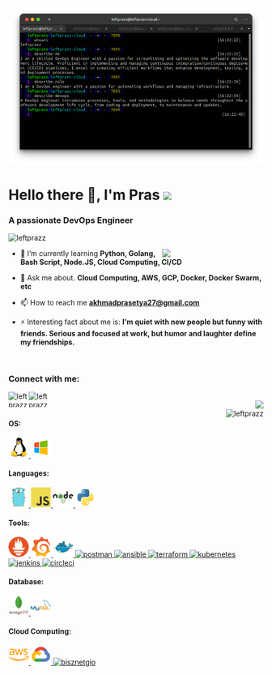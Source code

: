 [![MasterHead](./.img/header.png)](#)

<h1 align="left">Hello there 👋, I'm Pras <img src="https://media.giphy.com/media/12oufCB0MyZ1Go/giphy.gif" width="45"></h1>
<h3 align="left">A passionate DevOps Engineer</h3>
<p align="left"> <img src="https://komarev.com/ghpvc/?username=leftprazz&label=Profile%20views&color=0e75b6&style=flat" alt="leftprazz" /> </p>

<img align='right' src="https://media.giphy.com/media/M9gbBd9nbDrOTu1Mqx/giphy.gif" width="200">

- 🌱 I’m currently learning **Python, Golang, Bash Script, Node.JS, Cloud Computing, CI/CD**

- 💬 Ask me about. **Cloud Computing, AWS, GCP, Docker, Docker Swarm, etc**

- 📫 How to reach me **akhmadprasetya27@gmail.com**

- ⚡ Interesting fact about me is: **I'm quiet with new people but funny with friends. Serious and focused at work, but humor and laughter define my friendships.**
<br>
<h3 align="left">Connect with me:</h3>
<p align="left">
<a href="https://www.linkedin.com/in/akhmadprasetya27/" target="blank"><img align="left" src="https://raw.githubusercontent.com/rahuldkjain/github-profile-readme-generator/master/src/images/icons/Social/linked-in-alt.svg" alt="leftprazz" height="30" width="40" /></a>
<a href="https://instagram.com/leftprazz" target="blank"><img align="left" src="https://raw.githubusercontent.com/rahuldkjain/github-profile-readme-generator/master/src/images/icons/Social/instagram.svg" alt="leftprazz" height="30" width="40" /></a>
</p>
<br>
<img align='right' height="50%" width="auto" src ="https://github-readme-streak-stats.herokuapp.com?user=leftprazz&theme=darcula&background=FFFFFF00">
<br>
<img align="right" height="50%" width="auto" src="https://github-readme-stats-eight-theta.vercel.app/api?username=leftprazz&theme=darcula&bg_color=FFFFFF00&count_private=true&include_all_commits=true" alt="leftprazz" />

<h4 align="left">OS:</h4>
<p align="left">
    <a href="https://www.linux.org/" target="_blank" rel="noreferrer">
        <img src="https://raw.githubusercontent.com/devicons/devicon/master/icons/linux/linux-original.svg" alt="linux" width="40" height="40"/>
    </a>
    <a href="https://www.microsoft.com/en-us/windows?r=1" target="_blank" rel="noreferrer">
        <img src="./.img/icon/windows.png" alt="windows" width="40" height="40"/>
    </a>
</p>

<h4 align="left">Languages:</h4>
<p align="left">
    <a href="https://golang.org" target="_blank" rel="noreferrer">
        <img src="https://raw.githubusercontent.com/devicons/devicon/master/icons/go/go-original.svg" alt="go" width="40" height="40"/>
    </a>
    <a href="https://www.javascript.com/" target="_blank" rel="noreferrer">
        <img src="https://raw.githubusercontent.com/devicons/devicon/master/icons/javascript/javascript-original.svg" alt="js" width="40" height="40"/>
    </a>
    <a href="https://nodejs.org" target="_blank" rel="noreferrer">
        <img src="https://raw.githubusercontent.com/devicons/devicon/master/icons/nodejs/nodejs-original-wordmark.svg" alt="nodejs" width="40" height="40"/>
    </a>
    <a href="https://www.python.org/" target="_blank" rel="noreferrer">
        <img src="https://raw.githubusercontent.com/devicons/devicon/master/icons/python/python-original.svg" alt="py" width="40" height="40"/>
    </a>
</p>

<h4 align="left">Tools:</h4>
<p align="left">
    <a href="https://prometheus.io/" target="_blank" rel="noreferrer">
        <img src="https://raw.githubusercontent.com/devicons/devicon/master/icons/prometheus/prometheus-original.svg" alt="prometheus" width="40" height="40"/>
    </a>
    <a href="https://grafana.com/" target="_blank" rel="noreferrer">
        <img src="https://raw.githubusercontent.com/devicons/devicon/master/icons/grafana/grafana-original.svg" alt="grafana" width="40" height="40"/>
    </a>
    <a href="https://www.docker.com/" target="_blank" rel="noreferrer">
        <img src="https://raw.githubusercontent.com/devicons/devicon/master/icons/docker/docker-original.svg" alt="docker" width="40" height="40"/>
    </a>
    <a href="https://postman.com" target="_blank" rel="noreferrer">
        <img src="https://www.vectorlogo.zone/logos/getpostman/getpostman-icon.svg" alt="postman" width="40" height="40"/>
    </a>
    </a>
    <a href="https://ansible.com" target="_blank" rel="noreferrer">
        <img src="https://www.vectorlogo.zone/logos/ansible/ansible-icon.svg" alt="ansible" width="40" height="40"/>
    </a>
    <a href="https://terraform.io" target="_blank" rel="noreferrer">
        <img src="https://www.vectorlogo.zone/logos/terraformio/terraformio-icon.svg" alt="terraform" width="40" height="40"/>
    </a>
    <a href="https://kubernetes.io" target="_blank" rel="noreferrer">
        <img src="https://www.vectorlogo.zone/logos/kubernetes/kubernetes-icon.svg" alt="kubernetes" width="40" height="40"/> 
    </a>
    <a href="https://jenkins.io" target="_blank" rel="noreferrer">
        <img src="https://www.vectorlogo.zone/logos/jenkins/jenkins-icon.svg" alt="jenkins" width="40" height="40"/> 
    </a>
    <a href="https://circleci.com" target="_blank" rel="noreferrer">
        <img src="https://www.vectorlogo.zone/logos/circleci/circleci-icon.svg" alt="circleci" width="40" height="40"/>
    </a>
</p>

<h4 align="left">Database:</h4>
<p align="left">
    <a href="https://www.mongodb.com/" target="_blank" rel="noreferrer">
        <img src="https://raw.githubusercontent.com/devicons/devicon/master/icons/mongodb/mongodb-original-wordmark.svg" alt="mongodb" width="40" height="40"/>
    </a>
    <a href="https://www.mysql.com/" target="_blank" rel="noreferrer">
        <img src="https://raw.githubusercontent.com/devicons/devicon/master/icons/mysql/mysql-original-wordmark.svg" alt="mysql" width="40" height="40"/>
    </a>
</p>

<h4 align="left">Cloud Computing:</h4>
<p align="left">
    <a href="https://aws.amazon.com/" target="_blank" rel="noreferrer">
        <img src="https://raw.githubusercontent.com/devicons/devicon/master/icons/amazonwebservices/amazonwebservices-plain-wordmark.svg" alt="aws" width="40" height="40"/>
    </a>
    <a href="https://cloud.google.com/" target="_blank" rel="noreferrer">
        <img src="https://raw.githubusercontent.com/devicons/devicon/master/icons/googlecloud/googlecloud-original.svg" alt="gcp" width="40" height="40"/>
    </a>
    <a href="https://www.biznetgio.com/" target="_blank" rel="noreferrer">
        <img src="https://www.biznetnetworks.com/assets/list-logo/logo-vertical/biznet-giocloud-vertical-logo.png" alt="bisznetgio" width="40" height="40"/>
    </a>
</p>